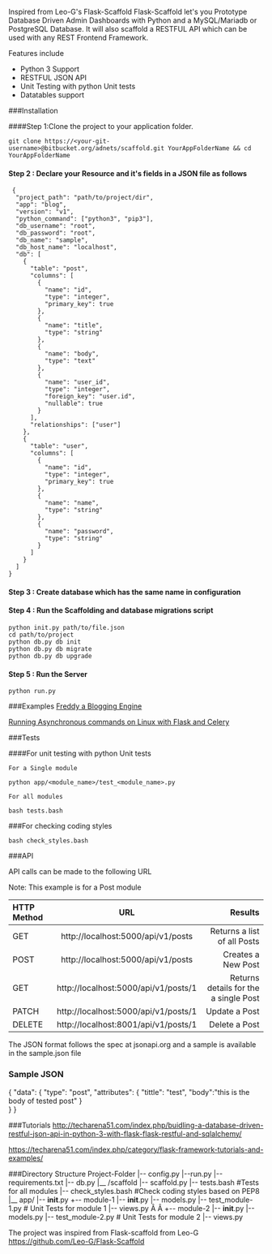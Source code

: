 Inspired from Leo-G's Flask-Scaffold
Flask-Scaffold let's you Prototype Database Driven Admin Dashboards with Python and a MySQL/Mariadb or PostgreSQL
Database. It will also scaffold a RESTFUL API which can be used with any REST Frontend Framework.

Features include

 - Python 3 Support
 - RESTFUL JSON API
 - Unit Testing with python Unit tests
 - Datatables support

###Installation

####Step 1:Clone the project to your application folder.

    git clone https://<your-git-username>@bitbucket.org/adnets/scaffold.git YourAppFolderName && cd YourAppFolderName

#### Step 2 : Declare your Resource and it's fields in a JSON file as follows

     {
      "project_path": "path/to/project/dir",
      "app": "blog",
      "version": "v1",
      "python_command": ["python3", "pip3"],
      "db_username": "root",
      "db_password": "root",
      "db_name": "sample",
      "db_host_name": "localhost",
      "db": [
        {
          "table": "post",
          "columns": [
            {
              "name": "id",
              "type": "integer",
              "primary_key": true
            },
            {
              "name": "title",
              "type": "string"
            },
            {
              "name": "body",
              "type": "text"
            },
            {
              "name": "user_id",
              "type": "integer",
              "foreign_key": "user.id",
              "nullable": true
            }
          ],
          "relationships": ["user"]
        },
        {
          "table": "user",
          "columns": [
            {
              "name": "id",
              "type": "integer",
              "primary_key": true
            },
            {
              "name": "name",
              "type": "string"
            },
            {
              "name": "password",
              "type": "string"
            }
          ]
        }
      ]
    }

#### Step 3 : Create database which has the same name in configuration

#### Step 4 : Run the Scaffolding  and database migrations script

    python init.py path/to/file.json
    cd path/to/project
    python db.py db init
    python db.py db migrate
    python db.py db upgrade

####  Step 5 : Run the Server

    python run.py

###Examples
[Freddy a Blogging Engine](https://github.com/Leo-G/Freddy)

[Running Asynchronous commands on Linux with Flask and Celery](https://github.com/Leo-G/Flask-Celery-Linux)

###Tests

####For unit testing with python Unit tests

    For a Single module

    python app/<module_name>/test_<module_name>.py

    For all modules

    bash tests.bash

###For checking coding styles

    bash check_styles.bash

###API

API calls can be made to the following URL

Note: This example is for a Post module

| HTTP Method  | URL  | Results |
| :------------ |:---------------:| -----:|
| GET      | http://localhost:5000/api/v1/posts | Returns a list of all Posts |
| POST     | http://localhost:5000/api/v1/posts      |   Creates a New Post |
| GET | http://localhost:5000/api/v1/posts/1      | Returns details for the a single Post |
| PATCH | http://localhost:5000/api/v1/posts/1      | Update a Post |
| DELETE | http://localhost:8001/api/v1/posts/1      | Delete a Post |

The JSON format follows the spec at jsonapi.org and a sample is available in the sample.json   file

### Sample JSON
{
  "data":
 	{
      "type": "post",
      "attributes": {
      	"tittle": "test",
        "body":"this is the body of tested post"
      }   
    }
}

###Tutorials
http://techarena51.com/index.php/buidling-a-database-driven-restful-json-api-in-python-3-with-flask-flask-restful-and-sqlalchemy/

https://techarena51.com/index.php/category/flask-framework-tutorials-and-examples/

###Directory Structure
        Project-Folder
            |-- config.py
            |--run.py
            |--requirements.txt
            |-- db.py
            |__ /scaffold
            |-- scaffold.py
            |-- tests.bash    #Tests for all modules
            |-- check_styles.bash #Check coding styles based on PEP8
            |__ app/
                |-- __init__.py
                +-- module-1
                    |-- __init__.py
                    |-- models.py
                    |-- test_module-1.py  # Unit Tests for module 1
                    |-- views.py
                      Â Â 
                +-- module-2
                    |-- __init__.py
                    |-- models.py
                    |-- test_module-2.py  # Unit Tests for module 2
                    |-- views.py

The project was inspired from Flask-scaffold from Leo-G https://github.com/Leo-G/Flask-Scaffold